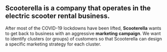 ## **Scooterella** is a company that operates in the electric scooter rental business.
After most of the COVID-19 lockdowns have been lifted, **Scooterella** wants to get back to business with an aggressive
**marketing campaign**. We want to identify clusters (or groups) of customers so that Scooterella can design a specific marketing strategy for each cluster.
